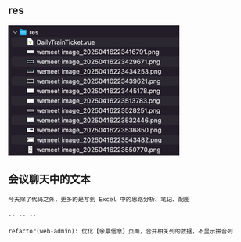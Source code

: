 ## res
![img.png](img.png)

## 会议聊天中的文本

```text
今天除了代码之外，更多的是写到 Excel 中的思路分析、笔记、配图

-- -- --

refactor(web-admin): 优化【余票信息】页面，合并相关列的数据，不显示拼音列
```